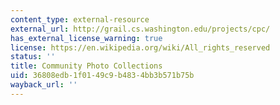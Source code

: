 ```yaml
---
content_type: external-resource
external_url: http://grail.cs.washington.edu/projects/cpc/
has_external_license_warning: true
license: https://en.wikipedia.org/wiki/All_rights_reserved
status: ''
title: Community Photo Collections
uid: 36808edb-1f01-49c9-b483-4bb3b571b75b
wayback_url: ''
---
```

